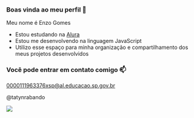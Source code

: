 ### Boas vinda ao meu perfil 💩
Meu nome é Enzo Gomes

- Estou estudando na [Alura](https://www.alura.com.br)
- Estou me desenvolvendo na linguagem JavaScript
- Utilizo esse espaço para minha organização e compartilhamento dos meus projetos desenvolvidos

### Você pode entrar em contato comigo 📫
0000111963376xsp@al.educacao.sp.gov.br

@tatynrabando

![](https://media1.tenor.com/m/j-67rcVWuXQAAAAd/jukes-jukera.gif)
